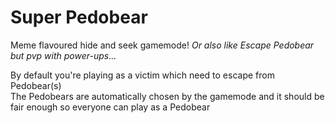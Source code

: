 ﻿# Super Pedobear
Meme flavoured hide and seek gamemode!
_Or also like Escape Pedobear but pvp with power-ups..._

By default you're playing as a victim which need to escape from Pedobear(s)  
The Pedobears are automatically chosen by the gamemode and it should be fair enough so everyone can play as a Pedobear
